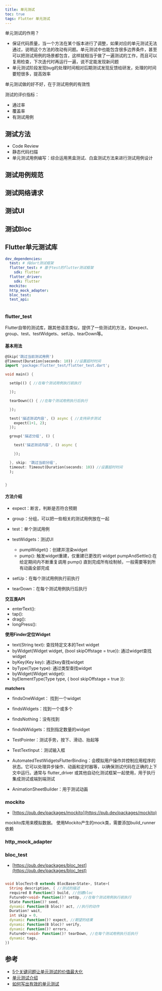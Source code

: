 ```yaml
---
title: 单元测试
toc: true
tags: Flutter 单元测试
---
```


单元测试的作用？

- 保证代码质量，当一个方法在某个版本进行了调整，如果对应的单元测试无法通过，说明这个方法的改动有问题。单元测试中也能包含很多边界条件，甚至可以把测试用例的场景都包含，这样就相当于做了一遍测试的工作，而且可以复用检查，下次迭代时再运行一遍，说不定能发现新问题
- 单元测试阶段发现bug的处理时间相对后期测试发现反馈给研发，处理的时间要短很多，提高效率


单元测试做的好不好，在于测试用例的有效性

测试的评价指标：

- 通过率
- 覆盖率
- 有测试用例






## 测试方法

- Code Review
- 静态代码扫描
- 单元测试用例编写：综合运用黑盒测试、白盒测试方法来进行测试用例设计



## 测试用例规范




## 测试网络请求

## 测试UI

## 测试Bloc



## Flutter单元测试库

```yaml
dev_dependencies:
  test: # 纯dart测试框架
  flutter_test: # 基于test的flutter测试框架
    sdk: flutter
  flutter_driver:
    sdk: flutter
  mockito:
  http_mock_adapter:  
  bloc_test:
  test_api:
  
```


### flutter_test

Flutter自带的测试库，跟其他语言类似，提供了一些测试的方法，如expect、group、test、testWidgets、setUp、tearDown等。


#### 基本用法

```dart
@Skip('跳过当前测试用例')
@Timeout(Duration(seconds: 10)) //设置超时时间
import 'package:flutter_test/flutter_test.dart';

void main() {

  setUp(() { //在每个测试用例执行前执行

  });

  tearDown(() { //在每个测试用例执行后执行

  });

  test('描述测试内容', () async { //支持异步测试
    expect(1+1, 2);
  });

  group('描述分组', () {

    test('描述测试内容', () async {

    });

  }, skip: '跳过当前分组',
  timeout: Timeout(Duration(seconds: 10)) //设置超时时间
  );


}

```

#### 方法介绍

- expect：断言，判断是否符合预期
- group：分组，可以把一些相关的测试用例放在一起
- test：单个测试用例
- testWidgets：测试UI
  - pumpWidget()：创建并渲染widget
  - pump(): 触发widget重建，仅重建已更改的 widget
  pumpAndSettle():在给定期间内不断重复调用 pump() 直到完成所有绘制帧，一般需要等到所有动画全部完成

- setUp：在每个测试用例执行前执行
- tearDown：在每个测试用例执行后执行


**交互类API**
- enterText():
- tap():
- drag():
- longPress():


**使用Finder定位Widget**

- text(String text): 查找特定文本的Text widget
- byWidget(Widget widget, {bool skipOffstage = true}): 通过widget查找widget
- byKey(Key key): 通过key查找widget
- byType(Type type): 通过类型查找widget
- byWidget(Widget widget):
- byElementType(Type type, { bool skipOffstage = true }):

**matchers**

- findsOneWidget： 找到一个widget
- findsWidgets：找到一个或多个
- findsNothing：没有找到
- findsNWidgets：找到指定数量的widget


- TestPointer：测试手势，按下、滑动、抬起等
- TestTextInput：测试输入框
- AutomatedTestWidgetsFlutterBinding：会模拟用户操作并控制应用程序的状态。它可以处理异步操作、动画和定时器等，以确保测试代码在正确的上下文中运行。通常与 flutter_driver 或其他自动化测试框架一起使用，用于执行集成测试或端到端测试
- AnimationSheetBuilder：用于测试动画



### mockito

- [https://pub.dev/packages/mockito](https://pub.dev/packages/mockito)

mockito库用来模拟数据。 使用Mockito产生的mock类，需要添加build_runner依赖


### http_mock_adapter

### bloc_test

- [https://pub.dev/packages/bloc_test](https://pub.dev/packages/bloc_test)

```dart

void blocTest<B extends BlocBase<State>, State>(
  String description, { //测试的描述
  required B Function() build, //创建bloc
  FutureOr<void> Function()? setUp, //在每个测试用例执行前执行
  State Function()? seed,
  dynamic Function(B bloc)? act, //执行的动作
  Duration? wait,
  int skip = 0,
  dynamic Function()? expect, //期望的结果
  dynamic Function(B bloc)? verify,
  dynamic Function()? errors,
  FutureOr<void> Function()? tearDown, //在每个测试用例执行后执行
  dynamic tags,
})

```



## 参考

- [5个关键问题让单元测试的价值最大化](https://mp.weixin.qq.com/s/8JC_vaFOgiJPIH7yfbP25A)
- [单元测试介绍](https://flutter.cn/docs/cookbook/testing/unit/introduction)
- [如何写出有效的单元测试](https://mp.weixin.qq.com/s/Y75fSX92kysSmYrhEH6QFQ)